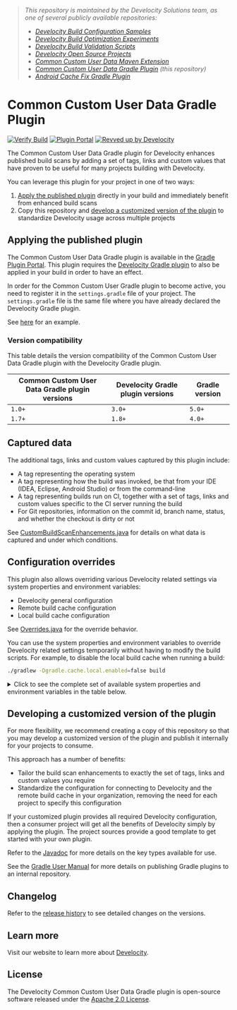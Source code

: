 > _This repository is maintained by the Develocity Solutions team, as one of several publicly available repositories:_
> - _[Develocity Build Configuration Samples][develocity-build-config-samples]_
> - _[Develocity Build Optimization Experiments][develocity-build-optimization-experiments]_
> - _[Develocity Build Validation Scripts][develocity-build-validation-scripts]_
> - _[Develocity Open Source Projects][develocity-oss-projects]_
> - _[Common Custom User Data Maven Extension][ccud-maven-extension]_
> - _[Common Custom User Data Gradle Plugin][ccud-gradle-plugin] (this repository)_
> - _[Android Cache Fix Gradle Plugin][android-cache-fix-plugin]_

# Common Custom User Data Gradle Plugin

[![Verify Build](https://github.com/gradle/common-custom-user-data-gradle-plugin/actions/workflows/build-verification.yml/badge.svg?branch=main)](https://github.com/gradle/common-custom-user-data-gradle-plugin/actions/workflows/build-verification.yml)
[![Plugin Portal](https://img.shields.io/maven-metadata/v?metadataUrl=https://plugins.gradle.org/m2/com/gradle/common-custom-user-data-gradle-plugin/maven-metadata.xml&label=Plugin%20Portal)](https://plugins.gradle.org/plugin/com.gradle.common-custom-user-data-gradle-plugin)
[![Revved up by Develocity](https://img.shields.io/badge/Revved%20up%20by-Develocity-06A0CE?logo=Gradle&labelColor=02303A)](https://ge.solutions-team.gradle.com/scans)

The Common Custom User Data Gradle plugin for Develocity enhances published build scans
by adding a set of tags, links and custom values that have proven to be useful for many projects building with Develocity.

You can leverage this plugin for your project in one of two ways:
1. [Apply the published plugin](#applying-the-published-plugin) directly in your build and immediately benefit from enhanced build scans
2. Copy this repository and [develop a customized version of the plugin](#developing-a-customized-version-of-the-plugin) to standardize Develocity usage across multiple projects

## Applying the published plugin

The Common Custom User Data Gradle plugin is available in the [Gradle Plugin Portal](https://plugins.gradle.org/plugin/com.gradle.common-custom-user-data-gradle-plugin). This
plugin requires the [Develocity Gradle plugin](https://plugins.gradle.org/plugin/com.gradle.enterprise) to also be applied in your build in order to have an effect.

In order for the Common Custom User Gradle plugin to become active, you need to register it in the `settings.gradle` file of your project. The `settings.gradle` file is the same
file where you have already declared the Develocity Gradle plugin.

See [here](settings.gradle) for an example.

### Version compatibility

This table details the version compatibility of the Common Custom User Data Gradle plugin with the Develocity Gradle plugin.

| Common Custom User Data Gradle plugin versions | Develocity Gradle plugin versions        | Gradle version |
| ---------------------------------------------- | ---------------------------------------- | -------------- |
| `1.0+`                                         | `3.0+`                                   | `5.0+`         | 
| `1.7+`                                         | `1.8+`                                   | `4.0+`         |

## Captured data

The additional tags, links and custom values captured by this plugin include:
- A tag representing the operating system
- A tag representing how the build was invoked, be that from your IDE (IDEA, Eclipse, Android Studio) or from the command-line
- A tag representing builds run on CI, together with a set of tags, links and custom values specific to the CI server running the build
- For Git repositories, information on the commit id, branch name, status, and whether the checkout is dirty or not

See [CustomBuildScanEnhancements.java](./src/main/java/com/gradle/CustomBuildScanEnhancements.java) for details on what data is
captured and under which conditions.

## Configuration overrides

This plugin also allows overriding various Develocity related settings via system properties and environment variables:
- Develocity general configuration
- Remote build cache configuration
- Local build cache configuration

See [Overrides.java](./src/main/java/com/gradle/Overrides.java) for the override behavior.

You can use the system properties and environment variables to override Develocity related settings temporarily without having
to modify the build scripts. For example, to disable the local build cache when running a build:

```bash
./gradlew -Dgradle.cache.local.enabled=false build
```

<details>
  <summary>Click to see the complete set of available system properties and environment variables in the table below. </summary>

### Develocity settings

| Develocity API                        | System property                        | Environment variable                   |
|:--------------------------------------|:---------------------------------------|:---------------------------------------|
| gradleEnterprise.server               | gradle.enterprise.url                  | GRADLE_ENTERPRISE_URL                  |
| gradleEnterprise.allowUntrustedServer | gradle.enterprise.allowUntrustedServer | GRADLE_ENTERPRISE_ALLOWUNTRUSTEDSERVER |

### Local Build Cache settings

| Local Build Cache API                            | System property                                 | Environment variable                            |
|:-------------------------------------------------|:------------------------------------------------|:------------------------------------------------|
| buildCache.local.setEnabled                      | gradle.cache.local.enabled                      | GRADLE_CACHE_LOCAL_ENABLED                      |
| buildCache.local.setPush                         | gradle.cache.local.push                         | GRADLE_CACHE_LOCAL_PUSH                         |
| buildCache.local.setDirectory                    | gradle.cache.local.directory                    | GRADLE_CACHE_LOCAL_DIRECTORY                    |
| buildCache.local.setRemoveUnusedEntriesAfterDays | gradle.cache.local.removeUnusedEntriesAfterDays | GRADLE_CACHE_LOCAL_REMOVEUNUSEDENTRIESAFTERDAYS |

### HTTP Build Cache settings

| HTTP Build Cache API                       | System property                           | Environment variable                      |
|:-------------------------------------------|:------------------------------------------|:------------------------------------------|
| buildCache.remote.setEnabled               | gradle.cache.remote.enabled               | GRADLE_CACHE_REMOTE_ENABLED               |
| buildCache.remote.setPush                  | gradle.cache.remote.push                  | GRADLE_CACHE_REMOTE_PUSH                  |
| buildCache.remote.setAllowUntrustedServer  | gradle.cache.remote.allowUntrustedServer  | GRADLE_CACHE_REMOTE_ALLOWUNTRUSTEDSERVER  |
| buildCache.remote.setAllowInsecureProtocol | gradle.cache.remote.allowInsecureProtocol | GRADLE_CACHE_REMOTE_ALLOWINSECUREPROTOCOL |
| buildCache.remote.setUrl                   | gradle.cache.remote.url                   | GRADLE_CACHE_REMOTE_URL                   |

### Develocity Build Cache settings

| Develocity Build Cache API                 | System property                              | Environment variable                      |
|:-------------------------------------------|:---------------------------------------------|:------------------------------------------|
| buildCache.remote.setEnabled               | gradle.cache.remote.enabled                  | GRADLE_CACHE_REMOTE_ENABLED               |
| buildCache.remote.setPush                  | gradle.cache.remote.push                     | GRADLE_CACHE_REMOTE_PUSH                  |
| buildCache.remote.setAllowUntrustedServer  | gradle.cache.remote.allowUntrustedServer     | GRADLE_CACHE_REMOTE_ALLOWUNTRUSTEDSERVER  |
| buildCache.remote.setAllowInsecureProtocol | gradle.cache.remote.setAllowInsecureProtocol | GRADLE_CACHE_REMOTE_ALLOWINSECUREPROTOCOL |
| buildCache.remote.setServer                | gradle.cache.remote.server                   | GRADLE_CACHE_REMOTE_SERVER                |
| buildCache.remote.setPath                  | gradle.cache.remote.path                     | GRADLE_CACHE_REMOTE_PATH                  |

</details>

## Developing a customized version of the plugin

For more flexibility, we recommend creating a copy of this repository so that you may develop a customized version of the plugin and publish it internally for your projects to consume.

This approach has a number of benefits:
- Tailor the build scan enhancements to exactly the set of tags, links and custom values you require
- Standardize the configuration for connecting to Develocity and the remote build cache in your organization, removing the need for each project to specify this configuration

If your customized plugin provides all required Develocity configuration, then a consumer project will get all the benefits of Develocity simply by applying the plugin. The
project sources provide a good template to get started with your own plugin.

Refer to the [Javadoc](https://docs.gradle.com/enterprise/gradle-plugin/api/) for more details on the key types available for use.

See the [Gradle User Manual](https://docs.gradle.org/current/userguide/publishing_gradle_plugins.html#custom-plugin-repositories) for more details on publishing Gradle plugins to an internal repository.

## Changelog

Refer to the [release history](https://github.com/gradle/common-custom-user-data-gradle-plugin/releases) to see detailed changes on the versions.

## Learn more

Visit our website to learn more about [Develocity][develocity].

## License

The Develocity Common Custom User Data Gradle plugin is open-source software released under the [Apache 2.0 License][apache-license].

[develocity-build-config-samples]: https://github.com/gradle/gradle-enterprise-build-config-samples
[develocity-build-optimization-experiments]: https://github.com/gradle/gradle-enterprise-build-optimization-experiments
[develocity-build-validation-scripts]: https://github.com/gradle/gradle-enterprise-build-validation-scripts
[develocity-oss-projects]: https://github.com/gradle/gradle-enterprise-oss-projects
[ccud-gradle-plugin]: https://github.com/gradle/common-custom-user-data-gradle-plugin
[ccud-maven-extension]: https://github.com/gradle/common-custom-user-data-maven-extension
[android-cache-fix-plugin]: https://github.com/gradle/android-cache-fix-gradle-plugin
[develocity]: https://gradle.com/develocity
[apache-license]: https://www.apache.org/licenses/LICENSE-2.0.html
